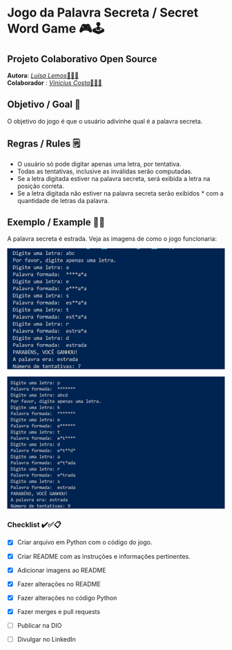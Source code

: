 # Jogo da Palavra Secreta / Secret Word Game 🎮🕹️

## Projeto Colaborativo Open Source
**Autora**: [*Luísa Lemos*👩🏻‍💻](https://github.com/Luisaphysics22) <br>
**Colaborador** : [*Vinicius Costa*👨🏻‍💻](https://github.com/Viny2106)  

## Objetivo / Goal 🎯

O objetivo do jogo é que o usuário adivinhe qual é a palavra secreta.

## Regras / Rules 🗒️
- O usuário só pode digitar apenas uma letra, por tentativa.
- Todas as tentativas, inclusive as inválidas serão computadas.
- Se a letra digitada estiver na palavra secreta, será exibida a letra na posição correta.
- Se a letra digitada não estiver na palavra secreta serão exibidos * com a quantidade de letras da palavra.

## Exemplo / Example 🏁🚦
   
   A palavra secreta é estrada. Veja as imagens de como o jogo funcionaria:

![Primeiro Resultado](https://github.com/Luisaphysics22/secret_word_game/blob/main/imagens/img_1.png)

![Segundo Resultado](https://github.com/Luisaphysics22/secret_word_game/blob/main/imagens/img_2.png)

### Checklist ✔️✅📋
- [x] Criar arquivo em Python com o código do jogo. <br>
- [x] Criar README com as instruções e informações pertinentes. <br>
- [x] Adicionar imagens ao README <br>
- [x] Fazer alterações no README <br>
- [x] Fazer alterações no código Python <br>
- [x] Fazer merges e pull requests <br>
- [ ] Publicar na DIO <br>
- [ ] Divulgar no LinkedIn <br>



